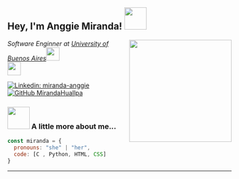 <!--
**MirandaHuallpa/MirandaHuallpa** is a ✨ _special_ ✨ repository because its `README.md` (this file) appears on your GitHub profile.
-->
<h2> Hey, I'm Anggie Miranda! <img src="https://media.giphy.com/media/mGcNjsfWAjY5AEZNw6/giphy.gif" width="50"></h2>
<img align='right' src="https://media.giphy.com/media/ieyl9zmCjO4b4t6qoY/giphy.gif" width="230">
<p><em>Software Enginner at <a href="http://www.unb.br">University of Buenos Aires</a><img src="https://media.giphy.com/media/fYSnHlufseco8Fh93Z/giphy.gif" width="30"></br>
<img src="https://media.giphy.com/media/WUlplcMpOCEmTGBtBW/giphy.gif" width="30"> 
</em></p>

[![Linkedin: miranda-anggie](https://img.shields.io/badge/in-miranda--anggie-blue-link=https://www.linkedin.com/in/miranda-anggie/)](https://www.linkedin.com/in/miranda-anggie/)
[![GitHub MirandaHuallpa](https://img.shields.io/github/followers/MirandaHuallpa?label=follow&style=social)](https://github.com/MirandaHuallpa)


### <img src="https://media.giphy.com/media/VgCDAzcKvsR6OM0uWg/giphy.gif" width="50"> A little more about me...  

```javascript
const miranda = {
  pronouns: "she" | "her",
  code: [C , Python, HTML, CSS]
}
```

---
